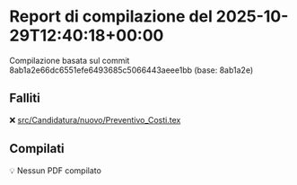 # Report di compilazione del 2025-10-29T12:40:18+00:00

Compilazione basata sul commit 8ab1a2e66dc6551efe6493685c5066443aeee1bb (base: 8ab1a2e)

## Falliti
❌ [src/Candidatura/nuovo/Preventivo_Costi.tex](https://github.com/sass0lino/DocuTex/actions/runs/18908146090)


## Compilati
💡 Nessun PDF compilato
